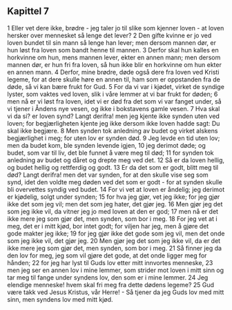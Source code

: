 ## Kapittel 7

1 Eller vet dere ikke, brødre - jeg taler jo til slike som kjenner loven - at loven hersker over mennesket så lenge det lever?
2 Den gifte kvinne er jo ved loven bundet til sin mann så lenge han lever; men dersom mannen dør, er hun løst fra loven som bandt henne til mannen.
3 Derfor skal hun kalles en horkvinne om hun, mens mannen lever, ekter en annen mann; men dersom mannen dør, er hun fri fra loven, så hun ikke blir en horkvinne om hun ekter en annen mann.
4 Derfor, mine brødre, døde også dere fra loven ved Kristi legeme, for at dere skulle høre en annen til, ham som er oppstanden fra de døde, så vi kan bære frukt for Gud.
5 For da vi var i kjødet, virket de syndige lyster, som vaktes ved loven, slik i våre lemmer at vi bar frukt for døden;
6 men nå er vi løst fra loven, idet vi er død fra det som vi var fanget under, så vi tjener i Åndens nye vesen, og ikke i bokstavens gamle vesen.
7 Hva skal vi da si? er loven synd? Langt derifra! men jeg kjente ikke synden uten ved loven; for begjærligheten kjente jeg ikke dersom ikke loven hadde sagt: Du skal ikke begjære.
8 Men synden tok anledning av budet og virket alskens begjærlighet i meg; for uten lov er synden død.
9 Jeg levde en tid uten lov; men da budet kom, ble synden levende igjen,
10 jeg derimot døde; og budet, som var til liv, det ble funnet å være meg til død;
11 for synden tok anledning av budet og dåret og drepte meg ved det.
12 Så er da loven hellig, og budet hellig og rettferdig og godt.
13 Er da det som er godt, blitt meg til død? Langt derifra! men det var synden, for at den skulle vise seg som synd, idet den voldte meg døden ved det som er godt - for at synden skulle bli overvettes syndig ved budet.
14 For vi vet at loven er åndelig; jeg derimot er kjødelig, solgt under synden;
15 for hva jeg gjør, vet jeg ikke; for jeg gjør ikke det som jeg vil; men det som jeg hater, det gjør jeg.
16 Men gjør jeg det som jeg ikke vil, da vitner jeg jo med loven at den er god;
17 men nå er det ikke mere jeg som gjør det, men synden, som bor i meg.
18 For jeg vet at i meg, det er i mitt kjød, bor intet godt; for viljen har jeg, men å gjøre det gode makter jeg ikke;
19 for jeg gjør ikke det gode som jeg vil, men det onde som jeg ikke vil, det gjør jeg.
20 Men gjør jeg det som jeg ikke vil, da er det ikke mere jeg som gjør det, men synden, som bor i meg.
21 Så finner jeg da den lov for meg, jeg som vil gjøre det gode, at det onde ligger meg for hånden;
22 for jeg har lyst til Guds lov etter mitt innvortes menneske,
23 men jeg ser en annen lov i mine lemmer, som strider mot loven i mitt sinn og tar meg til fange under syndens lov, den som er i mine lemmer.
24 Jeg elendige menneske! hvem skal fri meg fra dette dødens legeme?
25 Gud være takk ved Jesus Kristus, vår Herre! - Så tjener da jeg Guds lov med mitt sinn, men syndens lov med mitt kjød.
